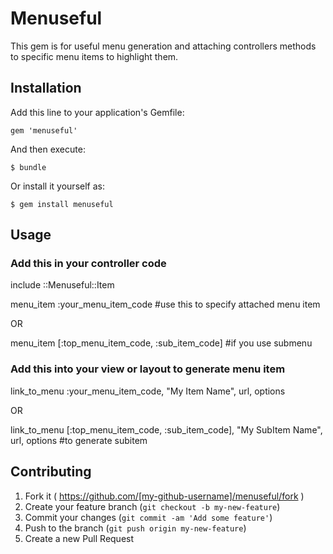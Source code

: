 # Menuseful

This gem is for useful menu generation and attaching controllers methods to specific menu items to highlight them.

## Installation

Add this line to your application's Gemfile:

    gem 'menuseful'

And then execute:

    $ bundle

Or install it yourself as:

    $ gem install menuseful

## Usage

### Add this in your controller code

include ::Menuseful::Item

menu_item :your_menu_item_code #use this to specify attached menu item

OR

menu_item [:top_menu_item_code, :sub_item_code] #if you use submenu

### Add this into your view or layout to generate menu item

link_to_menu :your_menu_item_code, "My Item Name", url, options

OR

link_to_menu [:top_menu_item_code, :sub_item_code], "My SubItem Name", url, options #to generate subitem



## Contributing

1. Fork it ( https://github.com/[my-github-username]/menuseful/fork )
2. Create your feature branch (`git checkout -b my-new-feature`)
3. Commit your changes (`git commit -am 'Add some feature'`)
4. Push to the branch (`git push origin my-new-feature`)
5. Create a new Pull Request
